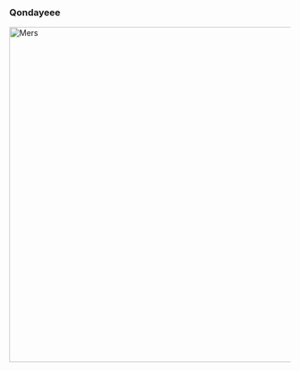 ### Qondayeee


<img src= "https://images.unsplash.com/photo-1541728472741-03e45a58cf88?ixlib=rb-4.0.3&ixid=MnwxMjA3fDB8MHxwaG90by1wYWdlfHx8fGVufDB8fHx8&auto=format&fit=crop&w=1332&q=80" width= "600px" alt="Mers ">